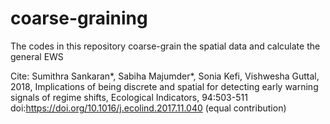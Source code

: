 # coarse-graining
The codes in this repository coarse-grain the spatial data and calculate the general EWS

Cite: Sumithra Sankaran*, Sabiha Majumder*, Sonia Kefi, Vishwesha Guttal, 2018, Implications of being discrete and spatial for detecting early warning signals of regime shifts, Ecological Indicators, 94:503-511 doi:https://doi.org/10.1016/j.ecolind.2017.11.040 (equal contribution)
